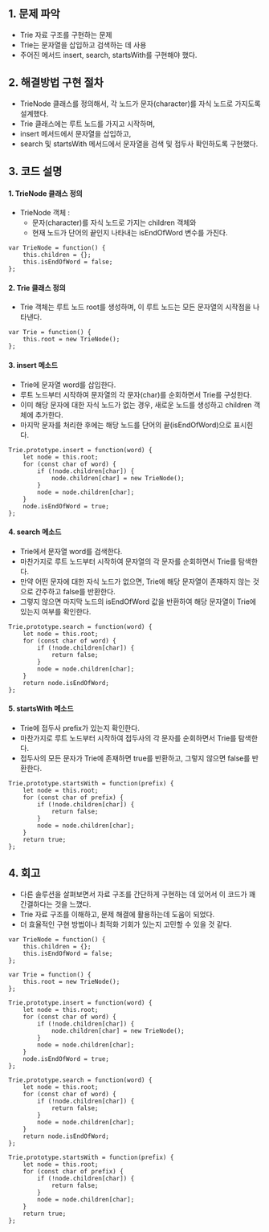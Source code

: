 ​​​​​​
## 1. 문제 파악
- Trie 자료 구조를 구현하는 문제
- Trie는 문자열을 삽입하고 검색하는 데 사용
- 주어진 메서드 insert, search, startsWith를 구현해야 했다.

## 2. 해결방법 구현 절차
- TrieNode 클래스를 정의해서, 각 노드가 문자(character)를 자식 노드로 가지도록 설계했다.
- Trie 클래스에는 루트 노드를 가지고 시작하며,
- insert 메서드에서 문자열을 삽입하고,
-  search 및 startsWith 메서드에서 문자열을 검색 및 접두사 확인하도록 구현했다.

## 3. 코드 설명
#### 1. TrieNode 클래스 정의
- TrieNode 객체 :
  - 문자(character)를 자식 노드로 가지는 children 객체와
  - 현재 노드가 단어의 끝인지 나타내는 isEndOfWord 변수를 가진다.
```
var TrieNode = function() {
    this.children = {};
    this.isEndOfWord = false;
};
```
#### 2. Trie 클래스 정의
- Trie 객체는 루트 노드 root를 생성하며, 이 루트 노드는 모든 문자열의 시작점을 나타낸다.
```
var Trie = function() {
    this.root = new TrieNode();
};

```

#### 3. insert 메소드
- Trie에 문자열 word를 삽입한다.
- 루트 노드부터 시작하여 문자열의 각 문자(char)를 순회하면서 Trie를 구성한다.
- 이미 해당 문자에 대한 자식 노드가 없는 경우, 새로운 노드를 생성하고 children 객체에 추가한다.
- 마지막 문자를 처리한 후에는 해당 노드를 단어의 끝(isEndOfWord)으로 표시힌다.
```
Trie.prototype.insert = function(word) {
    let node = this.root;
    for (const char of word) {
        if (!node.children[char]) {
            node.children[char] = new TrieNode();
        }
        node = node.children[char];
    }
    node.isEndOfWord = true;
};
```
#### 4. search 메소드
-  Trie에서 문자열 word를 검색한다.
-  마찬가지로 루트 노드부터 시작하여 문자열의 각 문자를 순회하면서 Trie를 탐색한다.
-  만약 어떤 문자에 대한 자식 노드가 없으면, Trie에 해당 문자열이 존재하지 않는 것으로 간주하고 false를 반환한다.
- 그렇지 않으면 마지막 노드의 isEndOfWord 값을 반환하여 해당 문자열이 Trie에 있는지 여부를 확인한다.
```
Trie.prototype.search = function(word) {
    let node = this.root;
    for (const char of word) {
        if (!node.children[char]) {
            return false;
        }
        node = node.children[char];
    }
    return node.isEndOfWord;
};
```

#### 5. startsWith 메소드
- Trie에 접두사 prefix가 있는지 확인한다.
- 마찬가지로 루트 노드부터 시작하여 접두사의 각 문자를 순회하면서 Trie를 탐색한다.
-  접두사의 모든 문자가 Trie에 존재하면 true를 반환하고, 그렇지 않으면 false를 반환한다.
```
Trie.prototype.startsWith = function(prefix) {
    let node = this.root;
    for (const char of prefix) {
        if (!node.children[char]) {
            return false;
        }
        node = node.children[char];
    }
    return true;
};
```

## 4. 회고
- 다른 솔루션을 살펴보면서 자료 구조를 간단하게 구현하는 데 있어서 이 코드가 꽤 간결하다는 것을 느꼈다.
- Trie 자료 구조를 이해하고, 문제 해결에 활용하는데 도움이 되었다.
- 더 효율적인 구현 방법이나 최적화 기회가 있는지 고민할 수 있을 것 같다.

```
var TrieNode = function() {
    this.children = {};
    this.isEndOfWord = false;
};

var Trie = function() {
    this.root = new TrieNode();
};

Trie.prototype.insert = function(word) {
    let node = this.root;
    for (const char of word) {
        if (!node.children[char]) {
            node.children[char] = new TrieNode();
        }
        node = node.children[char];
    }
    node.isEndOfWord = true;
};

Trie.prototype.search = function(word) {
    let node = this.root;
    for (const char of word) {
        if (!node.children[char]) {
            return false;
        }
        node = node.children[char];
    }
    return node.isEndOfWord;
};

Trie.prototype.startsWith = function(prefix) {
    let node = this.root;
    for (const char of prefix) {
        if (!node.children[char]) {
            return false;
        }
        node = node.children[char];
    }
    return true;
};

